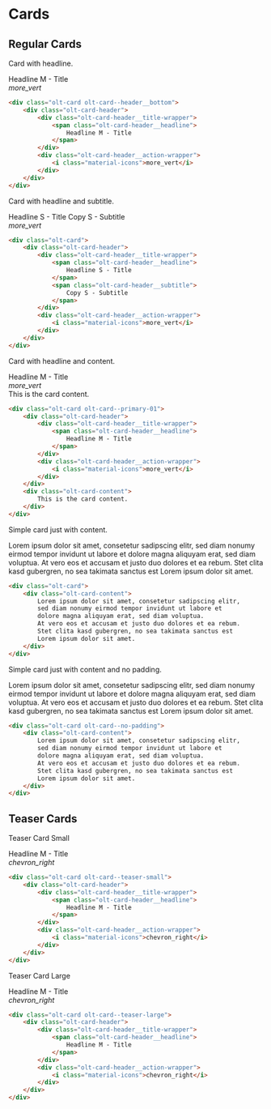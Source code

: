 # Cards

## Regular Cards

Card with headline.

<div class="olt-card olt-card--header__bottom">
    <div class="olt-card-header">
        <div class="olt-card-header__title-wrapper">
            <span class="olt-card-header__headline">
                Headline M - Title
            </span>
        </div>
        <div class="olt-card-header__action-wrapper">
            <i class="material-icons">more_vert</i>
        </div>
    </div>
</div>

```html
<div class="olt-card olt-card--header__bottom">
    <div class="olt-card-header">
        <div class="olt-card-header__title-wrapper">
            <span class="olt-card-header__headline">
                Headline M - Title
            </span>
        </div>
        <div class="olt-card-header__action-wrapper">
            <i class="material-icons">more_vert</i>
        </div>
    </div>
</div>
```

Card with headline and subtitle.

<div class="olt-card">
    <div class="olt-card-header">
        <div class="olt-card-header__title-wrapper">
            <span class="olt-card-header__headline">
                Headline S - Title
            </span>
            <span class="olt-card-header__subtitle">
                Copy S - Subtitle
            </span>
        </div>
        <div class="olt-card-header__action-wrapper">
            <i class="material-icons">more_vert</i>
        </div>
    </div>
</div>

```html
<div class="olt-card">
    <div class="olt-card-header">
        <div class="olt-card-header__title-wrapper">
            <span class="olt-card-header__headline">
                Headline S - Title
            </span>
            <span class="olt-card-header__subtitle">
                Copy S - Subtitle
            </span>
        </div>
        <div class="olt-card-header__action-wrapper">
            <i class="material-icons">more_vert</i>
        </div>
    </div>
</div>
```

Card with headline and content.

<div class="olt-card olt-card--primary-01">
    <div class="olt-card-header">
        <div class="olt-card-header__title-wrapper">
            <span class="olt-card-header__headline">
                Headline M - Title
            </span>
        </div>
        <div class="olt-card-header__action-wrapper">
            <i class="material-icons">more_vert</i>
        </div>
    </div>
    <div class="olt-card-content">
        This is the card content.
    </div>
</div>

```html
<div class="olt-card olt-card--primary-01">
    <div class="olt-card-header">
        <div class="olt-card-header__title-wrapper">
            <span class="olt-card-header__headline">
                Headline M - Title
            </span>
        </div>
        <div class="olt-card-header__action-wrapper">
            <i class="material-icons">more_vert</i>
        </div>
    </div>
    <div class="olt-card-content">
        This is the card content.
    </div>
</div>
```

Simple card just with content.

<div class="olt-card">
    <div class="olt-card-content">
        Lorem ipsum dolor sit amet, consetetur sadipscing elitr, 
        sed diam nonumy eirmod tempor invidunt ut labore et 
        dolore magna aliquyam erat, sed diam voluptua. 
        At vero eos et accusam et justo duo dolores et ea rebum. 
        Stet clita kasd gubergren, no sea takimata sanctus est 
        Lorem ipsum dolor sit amet.
    </div>
</div>

```html
<div class="olt-card">
    <div class="olt-card-content">
        Lorem ipsum dolor sit amet, consetetur sadipscing elitr, 
        sed diam nonumy eirmod tempor invidunt ut labore et 
        dolore magna aliquyam erat, sed diam voluptua. 
        At vero eos et accusam et justo duo dolores et ea rebum. 
        Stet clita kasd gubergren, no sea takimata sanctus est 
        Lorem ipsum dolor sit amet.
    </div>
</div>
```

Simple card just with content and no padding.

<div class="olt-card olt-card--no-padding">
    <div class="olt-card-content">
        Lorem ipsum dolor sit amet, consetetur sadipscing elitr, 
        sed diam nonumy eirmod tempor invidunt ut labore et 
        dolore magna aliquyam erat, sed diam voluptua. 
        At vero eos et accusam et justo duo dolores et ea rebum. 
        Stet clita kasd gubergren, no sea takimata sanctus est 
        Lorem ipsum dolor sit amet.
    </div>
</div>

```html
<div class="olt-card olt-card--no-padding">
    <div class="olt-card-content">
        Lorem ipsum dolor sit amet, consetetur sadipscing elitr, 
        sed diam nonumy eirmod tempor invidunt ut labore et 
        dolore magna aliquyam erat, sed diam voluptua. 
        At vero eos et accusam et justo duo dolores et ea rebum. 
        Stet clita kasd gubergren, no sea takimata sanctus est 
        Lorem ipsum dolor sit amet.
    </div>
</div>
```

## Teaser Cards

Teaser Card Small

<div class="olt-card olt-card--teaser-small">
    <div class="olt-card-header">
        <div class="olt-card-header__title-wrapper">
            <span class="olt-card-header__headline">
                Headline M - Title
            </span>
        </div>
        <div class="olt-card-header__action-wrapper">
            <i class="material-icons">chevron_right</i>
        </div>
    </div>
</div>

```html
<div class="olt-card olt-card--teaser-small">
    <div class="olt-card-header">
        <div class="olt-card-header__title-wrapper">
            <span class="olt-card-header__headline">
                Headline M - Title
            </span>
        </div>
        <div class="olt-card-header__action-wrapper">
            <i class="material-icons">chevron_right</i>
        </div>
    </div>
</div>
```

Teaser Card Large

<div class="olt-card olt-card--teaser-large">
    <div class="olt-card-header">
        <div class="olt-card-header__title-wrapper">
            <span class="olt-card-header__headline">
                Headline M - Title
            </span>
        </div>
        <div class="olt-card-header__action-wrapper">
            <i class="material-icons">chevron_right</i>
        </div>
    </div>
</div>

```html
<div class="olt-card olt-card--teaser-large">
    <div class="olt-card-header">
        <div class="olt-card-header__title-wrapper">
            <span class="olt-card-header__headline">
                Headline M - Title
            </span>
        </div>
        <div class="olt-card-header__action-wrapper">
            <i class="material-icons">chevron_right</i>
        </div>
    </div>
</div>
```